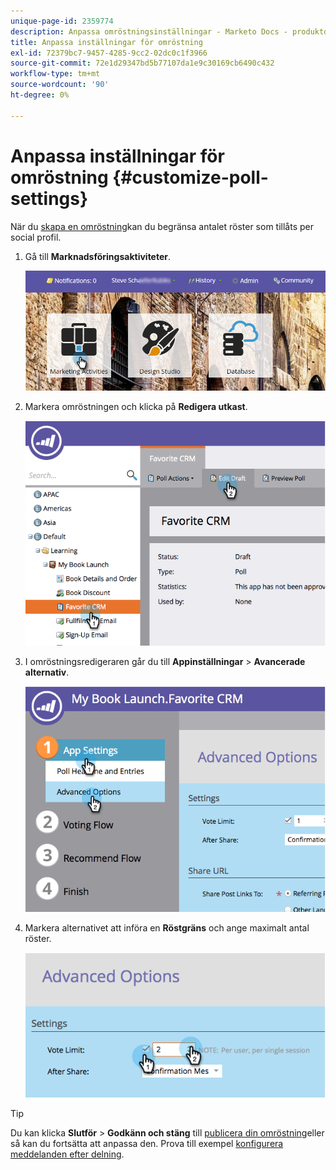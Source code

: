 ```yaml
---
unique-page-id: 2359774
description: Anpassa omröstningsinställningar - Marketo Docs - produktdokumentation
title: Anpassa inställningar för omröstning
exl-id: 72379bc7-9457-4285-9cc2-02dc0c1f3966
source-git-commit: 72e1d29347bd5b77107da1e9c30169cb6490c432
workflow-type: tm+mt
source-wordcount: '90'
ht-degree: 0%

---
```


# Anpassa inställningar för omröstning {#customize-poll-settings}

När du [skapa en omröstning](/help/marketo/product-docs/demand-generation/social/creating-a-poll/create-a-poll.md)kan du begränsa antalet röster som tillåts per social profil.

1. Gå till **Marknadsföringsaktiviteter**.

   ![](assets/login-marketing-activities.png)

1. Markera omröstningen och klicka på **Redigera utkast**.

   ![](assets/image2014-9-19-10-3a56-3a37.png)

1. I omröstningsredigeraren går du till **Appinställningar** > **Avancerade alternativ**.

   ![](assets/image2014-9-19-10-3a56-3a44.png)

1. Markera alternativet att införa en **Röstgräns** och ange maximalt antal röster.

   ![](assets/image2014-9-19-10-3a56-3a54.png)

>[!TIP]
>
>Du kan klicka **Slutför** > **Godkänn och stäng** till [publicera din omröstning](/help/marketo/product-docs/demand-generation/social/creating-a-poll/publish-a-poll.md)eller så kan du fortsätta att anpassa den. Prova till exempel [konfigurera meddelanden efter delning](/help/marketo/product-docs/demand-generation/social/configuring-social-actions/configure-after-share-prompts.md).
